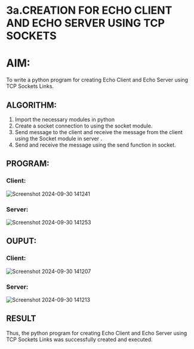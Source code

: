 # 3a.CREATION FOR ECHO CLIENT AND ECHO SERVER USING TCP SOCKETS
# AIM:
To write a python program for creating Echo Client and Echo Server using TCP
Sockets Links.
## ALGORITHM:
1. Import the necessary modules in python
2. Create a socket connection to using the socket module.
3. Send message to the client and receive the message from the client using the Socket module in
 server .
4. Send and receive the message using the send function in socket.
## PROGRAM:
   ### Client:
   ![Screenshot 2024-09-30 141241](https://github.com/user-attachments/assets/febec754-7890-453a-8200-06a80842c914)


   ### Server:
   ![Screenshot 2024-09-30 141253](https://github.com/user-attachments/assets/f3e8a977-1e76-466e-8667-52b02e0880a2)

## OUPUT:
   ### Client:
   ![Screenshot 2024-09-30 141207](https://github.com/user-attachments/assets/3cbe7833-f45d-49e8-84f2-82380f76334e)

   ### Server:
   ![Screenshot 2024-09-30 141213](https://github.com/user-attachments/assets/4d887b41-c44a-4991-b8c1-acfe8778e20d)

## RESULT
Thus, the python program for creating Echo Client and Echo Server using TCP Sockets Links 
was successfully created and executed.
